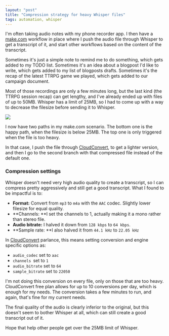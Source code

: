 ```yaml
---
layout: "post"
title: "Compression strategy for heavy Whisper files"
tags: automation, whisper
---
```




I'm often taking audio notes with my phone recorder app. I then have a [make.com](http://make.com) workflow in place where I push the audio file through Whisper to get a transcript of it, and start other workflows based on the content of the transcript. 

Sometimes it's just a simple note to remind me to do something, which gets added to my TODO list. Sometimes it's an idea about a blogpost I'd like to write, which gets added to my list of blogposts drafts. Sometimes it's the recap of the latest TTRPG game we played, which gets added to our campaign document.

Most of those recordings are only a few minutes long, but the last kind (the TTRPG session recap) can get lengthy, and I've already ended up with files of up to 50MB. Whisper has a limit of 25MB, so I had to come up with a way to decrease the filesize before sending it to Whisper.

![](/img/files/2025-02-21-compression-strategy-whisper/01-0b854e244d.png)

I now have two paths in my make.com scenario. The bottom one is the happy path, when the filesize is below 25MB. The top one is only triggered when the file is too heavy. 

In that case, I push the file through [CloudConvert](https://cloudconvert.com/), to get a lighter version, and then I go to the second branch with that compressed file instead of the default one.

### Compression settings

Whisper doesn't need very high audio quality to create a transcript, so I can compress pretty aggressively and still get a good transcript. What I found to be impactful is to:

- **Format:** Convert from `mp3` to `m4a` with the `AAC` codec. Slightly lower filesize for equal quality.
- **Channels: **I set the channels to 1, actually making it a mono rather than stereo file.
- **Audio bitrate:** I halved it down from `128 kbps` to `64 kbps`.
- **Sample rate: **I also halved it from `44.1 kHz` to `22.05 kHz`

In [CloudConvert](https://cloudconvert.com/) parlance, this means setting conversion and engine specific options as:

- `audio_codec` set to `aac`
- `channels `set to `1`
- `audio_bitrate` set to `64`
- `sample_bitrate` set to `22050`

I'm not doing this conversion on every file, only on those that are too heavy. CloudConvert free plan allows for up to 10 conversions per day, which is enough for my needs. The conversion takes a few minutes to run, and again, that's fine for my current needs. 

The final quality of the audio is clearly inferior to the original, but this doesn't seem to bother Whisper at all, which can still create a good transcript out of it.

Hope that help other people get over the 25MB limit of Whisper.